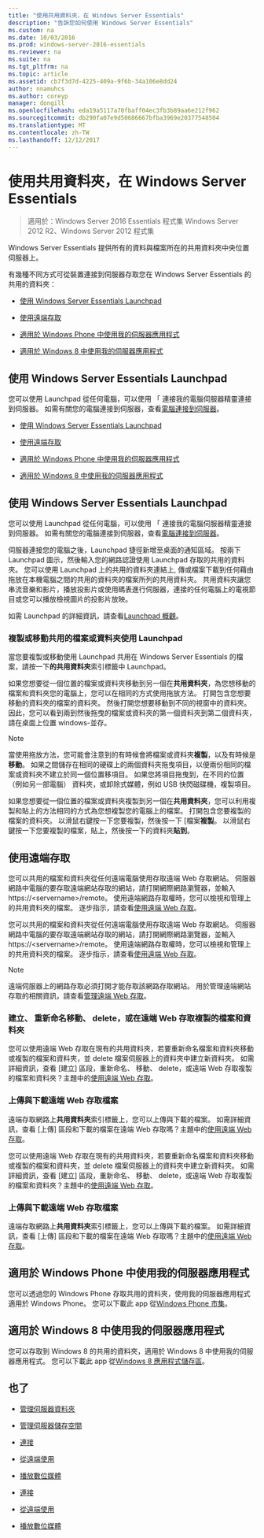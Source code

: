 ```yaml
---
title: "使用共用資料夾，在 Windows Server Essentials"
description: "告訴您如何使用 Windows Server Essentials"
ms.custom: na
ms.date: 10/03/2016
ms.prod: windows-server-2016-essentials
ms.reviewer: na
ms.suite: na
ms.tgt_pltfrm: na
ms.topic: article
ms.assetid: cb7f3d7d-4225-409a-9f6b-34a106e8dd24
author: nnamuhcs
ms.author: coreyp
manager: dongill
ms.openlocfilehash: eda19a5117a70fbaff04ec3fb3b89aa6e212f962
ms.sourcegitcommit: db290fa07e9d50686667bfba3969e20377548504
ms.translationtype: MT
ms.contentlocale: zh-TW
ms.lasthandoff: 12/12/2017
---
```

# <a name="use-shared-folders-in-windows-server-essentials"></a>使用共用資料夾，在 Windows Server Essentials

>適用於：Windows Server 2016 Essentials 程式集 Windows Server 2012 R2、Windows Server 2012 程式集
  
 Windows Server Essentials 提供所有的資料與檔案所在的共用資料夾中央位置伺服器上。  
  
 有幾種不同方式可從裝置連接到伺服器存取您在 Windows Server Essentials 的共用的資料夾：  
  

-   [使用 Windows Server Essentials Launchpad](Use-Shared-Folders-in-Windows-Server-Essentials.md#BKMK_UsingLaunchpad)  
  
-   [使用遠端存取](Use-Shared-Folders-in-Windows-Server-Essentials.md#BKMK_UsingRWA)  
  
-   [適用於 Windows Phone 中使用我的伺服器應用程式](Use-Shared-Folders-in-Windows-Server-Essentials.md#BKMK_Phone)  
  
-   [適用於 Windows 8 中使用我的伺服器應用程式](Use-Shared-Folders-in-Windows-Server-Essentials.md#BKMK_App)  
  
##  <a name="BKMK_UsingLaunchpad"></a>使用 Windows Server Essentials Launchpad  
 您可以使用 Launchpad 從任何電腦，可以使用 「 連接我的電腦伺服器精靈連接到伺服器。 如需有關您的電腦連接到伺服器，查看[電腦連接到伺服器](Get-Connected-in-Windows-Server-Essentials.md#BKMK_9)。  

-   [使用 Windows Server Essentials Launchpad](../use/Use-Shared-Folders-in-Windows-Server-Essentials.md#BKMK_UsingLaunchpad)  
  
-   [使用遠端存取](../use/Use-Shared-Folders-in-Windows-Server-Essentials.md#BKMK_UsingRWA)  
  
-   [適用於 Windows Phone 中使用我的伺服器應用程式](../use/Use-Shared-Folders-in-Windows-Server-Essentials.md#BKMK_Phone)  
  
-   [適用於 Windows 8 中使用我的伺服器應用程式](../use/Use-Shared-Folders-in-Windows-Server-Essentials.md#BKMK_App)  
  
##  <a name="BKMK_UsingLaunchpad"></a>使用 Windows Server Essentials Launchpad  
 您可以使用 Launchpad 從任何電腦，可以使用 「 連接我的電腦伺服器精靈連接到伺服器。 如需有關您的電腦連接到伺服器，查看[電腦連接到伺服器](../use/Get-Connected-in-Windows-Server-Essentials.md#BKMK_9)。  

  
 伺服器連接您的電腦之後，Launchpad 捷徑新增至桌面的通知區域。 按兩下 Launchpad 圖示，然後輸入您的網路認證使用 Launchpad 存取的共用的資料夾。 您可以使用 Launchpad 上的共用的資料夾連結上, 傳或檔案下載到任何藉由拖放在本機電腦之間的共用的資料夾的檔案所列的共用資料夾。 共用資料夾讓您串流音樂和影片，播放投影片或使用碼表進行伺服器，連接的任何電腦上的電視節目或您可以播放檢視圖片的投影片放映。  
  
 如需 Launchpad 的詳細資訊，請查看[Launchpad 概觀](../manage/Overview-of-the-Launchpad-in-Windows-Server-Essentials.md)。  
  
###  <a name="BKMK_Launchpad"></a>複製或移動共用的檔案或資料夾使用 Launchpad  
 當您要複製或移動使用 Launchpad 共用在 Windows Server Essentials 的檔案，請按一下**的共用資料夾**索引標籤中 Launchpad。  
  
 如果您想要從一個位置的檔案或資料夾移動到另一個在**共用資料夾**，為您想移動的檔案和資料夾您的電腦上，您可以在相同的方式使用拖放方法。 打開包含您想要移動的資料夾的檔案的資料夾。 然後打開您想要移動到不同的視窗中的資料夾。 因此，您可以看到兩到然後拖曳的檔案或資料夾的第一個資料夾到第二個資料夾，請在桌面上位置 windows-並存。  
  
> [!NOTE]
>  當使用拖放方法，您可能會注意到的有時候會將檔案或資料夾**複製**，以及有時候是**移動**。 如果之間儲存在相同的硬碟上的兩個資料夾拖曳項目，以便兩份相同的檔案或資料夾不建立於同一個位置移項目。 如果您將項目拖曳到，在不同的位置 （例如另一部電腦） 資料夾，或卸除式媒體，例如 USB 快閃磁碟機，複製項目。  
  
 如果您想要從一個位置的檔案或資料夾複製到另一個在**共用資料夾**，您可以利用複製和貼上的方法相同的方式為您想複製您的電腦上的檔案。 打開包含您要複製的檔案的資料夾。 以滑鼠右鍵按一下您要複製，然後按一下 [檔案**複製**。 以滑鼠右鍵按一下您要複製的檔案，貼上，然後按一下的資料夾**貼到**。  
  
##  <a name="BKMK_UsingRWA"></a>使用遠端存取  

 您可以共用的檔案和資料夾從任何遠端電腦使用存取遠端 Web 存取網站。 伺服器網路中電腦的要存取遠端網站存取的網站，請打開網際網路瀏覽器，並輸入 https://<servername\>/remote。 使用遠端網路存取權時，您可以檢視和管理上的共用資料夾的檔案。 逐步指示，請查看[使用遠端 Web 存取](Use-Remote-Web-Access-in-Windows-Server-Essentials.md)。  

 您可以共用的檔案和資料夾從任何遠端電腦使用存取遠端 Web 存取網站。 伺服器網路中電腦的要存取遠端網站存取的網站，請打開網際網路瀏覽器，並輸入 https://<servername\>/remote。 使用遠端網路存取權時，您可以檢視和管理上的共用資料夾的檔案。 逐步指示，請查看[使用遠端 Web 存取](../use/Use-Remote-Web-Access-in-Windows-Server-Essentials.md)。  

  
> [!NOTE]
>  遠端伺服器上的網路存取必須打開才能存取該網路存取網站。 用於管理遠端網站存取的相關資訊，請查看[管理遠端 Web 存取](../manage/Manage-Remote-Web-Access-in-Windows-Server-Essentials.md)。  
  
###  <a name="BKMK_2"></a>建立、 重新命名移動、 delete，或在遠端 Web 存取複製的檔案和資料夾  

 您可以使用遠端 Web 存取在現有的共用資料夾，若要重新命名檔案和資料夾移動或複製的檔案和資料夾，並 delete 檔案伺服器上的資料夾中建立新資料夾。 如需詳細資訊，查看 [建立] 區段，重新命名、 移動、 delete，或遠端 Web 存取複製的檔案和資料夾？主題中的[使用遠端 Web 存取](Use-Remote-Web-Access-in-Windows-Server-Essentials.md)。  
  
###  <a name="BKMK_3"></a>上傳與下載遠端 Web 存取檔案  
 遠端存取網路上**共用資料夾**索引標籤上，您可以上傳與下載的檔案。 如需詳細資訊，查看 [上傳] 區段和下載的檔案在遠端 Web 存取嗎？主題中的[使用遠端 Web 存取](Use-Remote-Web-Access-in-Windows-Server-Essentials.md)。  

 您可以使用遠端 Web 存取在現有的共用資料夾，若要重新命名檔案和資料夾移動或複製的檔案和資料夾，並 delete 檔案伺服器上的資料夾中建立新資料夾。 如需詳細資訊，查看 [建立] 區段，重新命名、 移動、 delete，或遠端 Web 存取複製的檔案和資料夾？主題中的[使用遠端 Web 存取](../use/Use-Remote-Web-Access-in-Windows-Server-Essentials.md)。  
  
###  <a name="BKMK_3"></a>上傳與下載遠端 Web 存取檔案  
 遠端存取網路上**共用資料夾**索引標籤上，您可以上傳與下載的檔案。 如需詳細資訊，查看 [上傳] 區段和下載的檔案在遠端 Web 存取嗎？主題中的[使用遠端 Web 存取](../use/Use-Remote-Web-Access-in-Windows-Server-Essentials.md)。  

  
##  <a name="BKMK_Phone"></a>適用於 Windows Phone 中使用我的伺服器應用程式  
 您可以透過您的 Windows Phone 存取共用的資料夾，使用我的伺服器應用程式適用於 Windows Phone。 您可以下載此 app 從[Windows Phone 市集](http://www.windowsphone.com/apps/6c2f98d5-6fcf-4e1d-b8b1-cde62ea1a94a)。  
  
##  <a name="BKMK_App"></a>適用於 Windows 8 中使用我的伺服器應用程式  
 您可以存取到 Windows 8 的共用的資料夾，適用於 Windows 8 中使用我的伺服器應用程式。 您可以下載此 app 從[Windows 8 應用程式儲存區](https://windows.microsoft.com/windows-8/apps)。  
  
## <a name="see-also"></a>也了  
  
-   [管理伺服器資料夾](../manage/Manage-Server-Folders-in-Windows-Server-Essentials.md)  
  
-   [管理伺服器儲存空間](../manage/Manage-Server-Storage-in-Windows-Server-Essentials.md)  
  

-   [連接](Get-Connected-in-Windows-Server-Essentials.md)  
  
-   [從遠端使用](Work-Remotely-in-Windows-Server-Essentials.md)  
  
-   [播放數位媒體](Play-Digital-Media-in-Windows-Server-Essentials.md)

-   [連接](../use/Get-Connected-in-Windows-Server-Essentials.md)  
  
-   [從遠端使用](../use/Work-Remotely-in-Windows-Server-Essentials.md)  
  
-   [播放數位媒體](../use/Play-Digital-Media-in-Windows-Server-Essentials.md)

